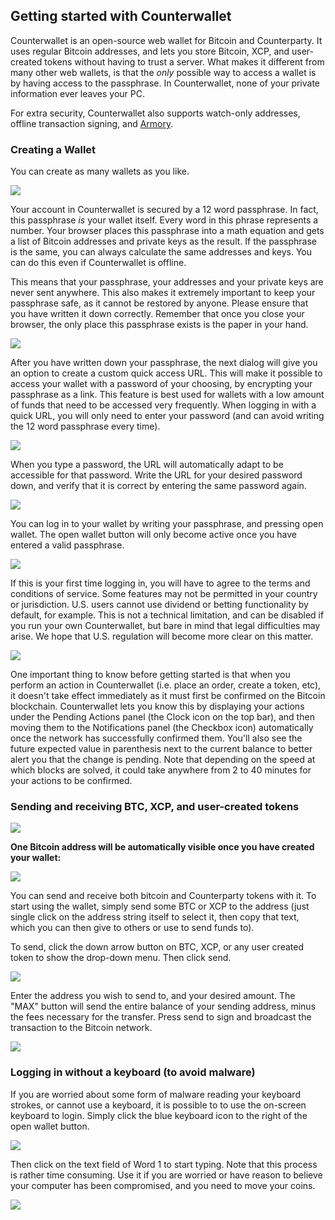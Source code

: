 Getting started with Counterwallet
---------------------------

Counterwallet is an open-source web wallet for Bitcoin and Counterparty. It uses regular Bitcoin addresses, and lets you store Bitcoin, XCP, and user-created tokens without having to trust a server. What makes it different from many other web wallets, is that the _only_ possible way to access a wallet is by having access to the passphrase. In Counterwallet, none of your private information ever leaves your PC.

For extra security, Counterwallet also supports watch-only addresses, offline transaction signing, and [Armory](https://bitcoinarmory.com/). 

### Creating a Wallet

You can create as many wallets as you like.

![](/_images/getting_started_cw1.png)

Your account in Counterwallet is secured by a 12 word passphrase. In fact, this passphrase _is_ your wallet itself. Every word in this phrase represents a number. Your browser places this passphrase into a math equation and gets a list of Bitcoin addresses and private keys as the result. If the passphrase is the same, you can always calculate the same addresses and keys. You can do this even if Counterwallet is offline.

This means that your passphrase, your addresses and your private keys are never sent anywhere. This also makes it extremely important to keep your passphrase safe, as it cannot be restored by anyone. Please ensure that you have written it down correctly. Remember that once you close your browser, the only place this passphrase exists is the paper in your hand.

![](/_images/getting_started_cw2.png)

After you have written down your passphrase, the next dialog will give you an option to create a custom quick access URL. This will make it possible to access your wallet with a password of your choosing, by encrypting your passphrase as a link. This feature is best used for wallets with a low amount of funds that need to be accessed very frequently. When logging in with a quick URL, you will only need to enter your password (and can avoid writing the 12 word passphrase every time).

![](/_images/getting_started_cw3.png)

When you type a password, the URL will automatically adapt to be accessible for that password. Write the URL for your desired password down, and verify that it is correct by entering the same password again.

![](/_images/getting_started_cw4.png)

You can log in to your wallet by writing your passphrase, and pressing open wallet. The open wallet button will only become active once you have entered a valid passphrase.

![](/_images/getting_started_cw5.png)

If this is your first time logging in, you will have to agree to the terms and conditions of service. Some features may not be permitted in your country or jurisdiction. U.S. users cannot use dividend or betting functionality by default, for example. This is not a technical limitation, and can be disabled if you run your own Counterwallet, but bare in mind that legal difficulties may arise. We hope that U.S. regulation will become more clear on this matter.

![](/_images/getting_started_cw6.png)

One important thing to know before getting started is that when you perform an action in Counterwallet (i.e. place an order, create a token, etc), it doesn't take effect immediately as it must first be confirmed on the Bitcoin blockchain. Counterwallet lets you know this by displaying your actions under the Pending Actions panel (the Clock icon on the top bar), and then moving them to the Notifications panel (the Checkbox icon) automatically once the network has successfully confirmed them. You'll also see the future expected value in parenthesis next to the current balance to better alert you that the change is pending. Note that depending on the speed at which blocks are solved, it could take anywhere from 2 to 40 minutes for your actions to be confirmed.

### Sending and receiving BTC, XCP, and user-created tokens

![](/_images/getting_started_cw7.png)

**One Bitcoin address will be automatically visible once you have created your wallet:**

![](/_images/getting_started_cw8.png)

You can send and receive both bitcoin and Counterparty tokens with it. To start using the wallet, simply send some BTC or XCP to the address (just single click on the address string itself to select it, then copy that text, which you can then give to others or use to send funds to).

To send, click the down arrow button on BTC, XCP, or any user created token  to show the drop-down menu. Then click send.

![](/_images/getting_started_cw9.png)

Enter the address you wish to send to, and your desired amount. The "MAX" button will send the entire balance of your sending address, minus the fees necessary for the transfer. Press send to sign and broadcast the transaction to the Bitcoin network.

![](/_images/getting_started_cw10.png)

### Logging in without a keyboard (to avoid malware)

If you are worried about some form of malware reading your keyboard strokes, or cannot use a keyboard, it is possible to to use the on-screen keyboard to login. Simply click the blue keyboard icon to the right of the open wallet button.

![](/_images/getting_started_cw11.png)

Then click on the text field of Word 1 to start typing. Note that this process is rather time consuming. Use it if you are worried or have reason to believe your computer has been compromised, and you need to move your coins.

![](/_images/getting_started_cw12.png)

